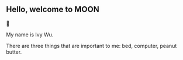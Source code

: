 
## Hello, welcome to MOON 

:first_quarter_moon_with_face:

My name is Ivy Wu.

There are three things that are important to me: bed, computer, peanut butter.

